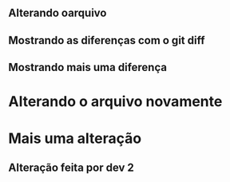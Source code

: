 ## Alterando oarquivo
## Mostrando as diferenças com o git diff
## Mostrando mais uma diferença
<h1> Alterando o arquivo novamente</h1>
<h1>Mais uma alteração</h1>
<h2>Alteração feita por dev 2</h2>